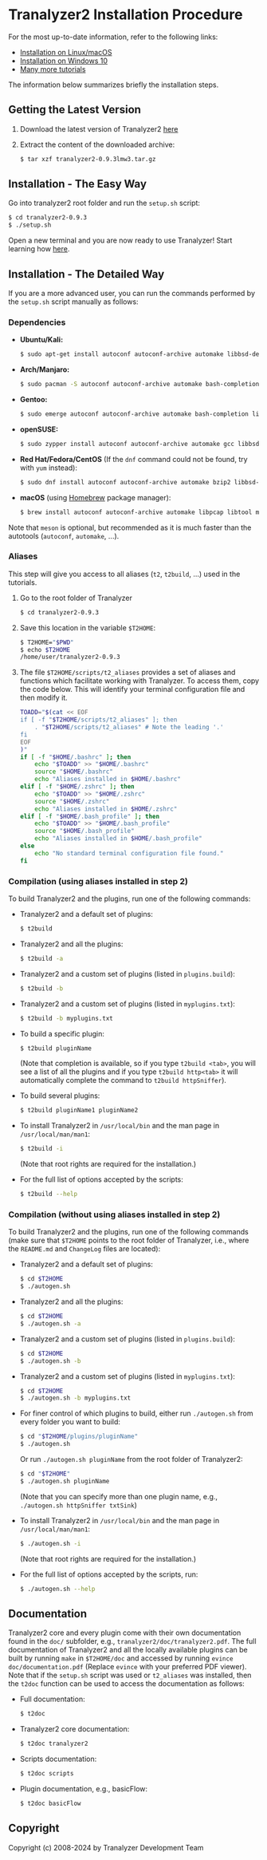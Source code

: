 Tranalyzer2 Installation Procedure
==================================

For the most up-to-date information, refer to the following links:

* [Installation on Linux/macOS](https://tranalyzer.com/tutorial/installation)
* [Installation on Windows 10](https://tranalyzer.com/tutorial/windowsinstall)
* [Many more tutorials](https://www.tranalyzer.com/tutorials)

The information below summarizes briefly the installation steps.

Getting the Latest Version
--------------------------

1. Download the latest version of Tranalyzer2
   [here](https://tranalyzer.com/download/tranalyzer/tranalyzer2-0.9.3lmw3.tar.gz)

2. Extract the content of the downloaded archive:

   ```bash
   $ tar xzf tranalyzer2-0.9.3lmw3.tar.gz
   ```

Installation - The Easy Way
---------------------------

Go into tranalyzer2 root folder and run the `setup.sh` script:

```bash
$ cd tranalyzer2-0.9.3
$ ./setup.sh
```

Open a new terminal and you are now ready to use Tranalyzer!
Start learning how [here](https://tranalyzer.com/tutorial/basicanalysis).

Installation - The Detailed Way
-------------------------------

If you are a more advanced user, you can run the commands performed by the `setup.sh` script manually as follows:

### Dependencies

* **Ubuntu/Kali:**

  ```bash
  $ sudo apt-get install autoconf autoconf-archive automake libbsd-dev libpcap-dev libreadline-dev libtool make meson zlib1g-dev
  ```

* **Arch/Manjaro:**

  ```bash
  $ sudo pacman -S autoconf autoconf-archive automake bash-completion gcc libpcap libtool make meson pkgconf zlib
  ```

* **Gentoo:**

  ```bash
  $ sudo emerge autoconf autoconf-archive automake bash-completion libpcap libtool meson zlib
  ```

* **openSUSE:**

  ```bash
  $ sudo zypper install autoconf autoconf-archive automake gcc libbsd-devel libpcap-devel libtool meson readline-devel zlib-devel
  ```

* **Red Hat/Fedora/CentOS** (If the `dnf` command could not be found, try with `yum` instead):

  ```bash
  $ sudo dnf install autoconf autoconf-archive automake bzip2 libbsd-devel libpcap-devel libtool meson readline zlib-devel
  ```

* **macOS** (using [Homebrew](https://brew.sh) package manager):

  ```bash
  $ brew install autoconf autoconf-archive automake libpcap libtool meson readline zlib
  ```

Note that `meson` is optional, but recommended as it is much faster than the autotools (`autoconf`, `automake`, ...).

### Aliases

This step will give you access to all aliases (`t2`, `t2build`, ...) used in the tutorials.

1. Go to the root folder of Tranalyzer

   ```bash
   $ cd tranalyzer2-0.9.3
   ```

2. Save this location in the variable `$T2HOME`:

   ```bash
   $ T2HOME="$PWD"
   $ echo $T2HOME
   /home/user/tranalyzer2-0.9.3
   ```

3. The file `$T2HOME/scripts/t2_aliases` provides a set of aliases and functions which facilitate working with Tranalyzer. To access them, copy the code below. This will identify your terminal configuration file and then modify it.

   ```bash
   TOADD="$(cat << EOF
   if [ -f "$T2HOME/scripts/t2_aliases" ]; then
       . "$T2HOME/scripts/t2_aliases" # Note the leading '.'
   fi
   EOF
   )"
   if [ -f "$HOME/.bashrc" ]; then
       echo "$TOADD" >> "$HOME/.bashrc"
       source "$HOME/.bashrc"
       echo "Aliases installed in $HOME/.bashrc"
   elif [ -f "$HOME/.zshrc" ]; then
       echo "$TOADD" >> "$HOME/.zshrc"
       source "$HOME/.zshrc"
       echo "Aliases installed in $HOME/.zshrc"
   elif [ -f "$HOME/.bash_profile" ]; then
       echo "$TOADD" >> "$HOME/.bash_profile"
       source "$HOME/.bash_profile"
       echo "Aliases installed in $HOME/.bash_profile"
   else
       echo "No standard terminal configuration file found."
   fi
   ```

### Compilation (using aliases installed in step 2)

To build Tranalyzer2 and the plugins, run one of the following commands:

* Tranalyzer2 and a default set of plugins:

  ```bash
  $ t2build
  ```

* Tranalyzer2 and all the plugins:

  ```bash
  $ t2build -a
  ```

* Tranalyzer2 and a custom set of plugins (listed in `plugins.build`):

  ```bash
  $ t2build -b
  ```

* Tranalyzer2 and a custom set of plugins (listed in `myplugins.txt`):

  ```bash
  $ t2build -b myplugins.txt
  ```

* To build a specific plugin:

  ```bash
  $ t2build pluginName
  ```

  (Note that completion is available, so if you type `t2build <tab>`, you will see a list of all the plugins and if you type `t2build http<tab>` it will automatically complete the command to `t2build httpSniffer`).

* To build several plugins:

  ```bash
  $ t2build pluginName1 pluginName2
  ```

* To install Tranalyzer2 in `/usr/local/bin` and the man page in `/usr/local/man/man1`:

  ```bash
  $ t2build -i
  ```

  (Note that root rights are required for the installation.)

* For the full list of options accepted by the scripts:

  ```bash
  $ t2build --help
  ```

### Compilation (without using aliases installed in step 2)

To build Tranalyzer2 and the plugins, run one of the following commands (make sure that `$T2HOME` points to the root folder of Tranalyzer, i.e., where the `README.md` and `ChangeLog` files are located):

* Tranalyzer2 and a default set of plugins:

  ```bash
  $ cd $T2HOME
  $ ./autogen.sh
  ```

* Tranalyzer2 and all the plugins:

  ```bash
  $ cd $T2HOME
  $ ./autogen.sh -a
  ```

* Tranalyzer2 and a custom set of plugins (listed in `plugins.build`):

  ```bash
  $ cd $T2HOME
  $ ./autogen.sh -b
  ```

* Tranalyzer2 and a custom set of plugins (listed in `myplugins.txt`):

  ```bash
  $ cd $T2HOME
  $ ./autogen.sh -b myplugins.txt
  ```

* For finer control of which plugins to build, either run `./autogen.sh` from every folder you want to build:

  ```bash
  $ cd "$T2HOME/plugins/pluginName"
  $ ./autogen.sh
  ```

  Or run `./autogen.sh pluginName` from the root folder of Tranalyzer2:

  ```bash
  $ cd "$T2HOME"
  $ ./autogen.sh pluginName
  ```

  (Note that you can specify more than one plugin name, e.g., `./autogen.sh httpSniffer txtSink`)

* To install Tranalyzer2 in `/usr/local/bin` and the man page in `/usr/local/man/man1`:

  ```bash
  $ ./autogen.sh -i
  ```

  (Note that root rights are required for the installation.)

* For the full list of options accepted by the scripts, run:

  ```bash
  $ ./autogen.sh --help
  ```

Documentation
-------------

Tranalyzer2 core and every plugin come with their own documentation found in the `doc/` subfolder, e.g., `tranalyzer2/doc/tranalyzer2.pdf`.
The full documentation of Tranalyzer2 and all the locally available plugins can be built by running `make` in `$T2HOME/doc` and accessed by running `evince doc/documentation.pdf` (Replace `evince` with your preferred PDF viewer). Note that if the `setup.sh` script was used or `t2_aliases` was installed, then the `t2doc` function can be used to access the documentation as follows:

* Full documentation:

  ```bash
  $ t2doc
  ```

* Tranalyzer2 core documentation:

  ```bash
  $ t2doc tranalyzer2
  ```

* Scripts documentation:

  ```bash
  $ t2doc scripts
  ```

* Plugin documentation, e.g., basicFlow:

  ```bash
  $ t2doc basicFlow
  ```

Copyright
---------

Copyright (c) 2008-2024 by Tranalyzer Development Team

